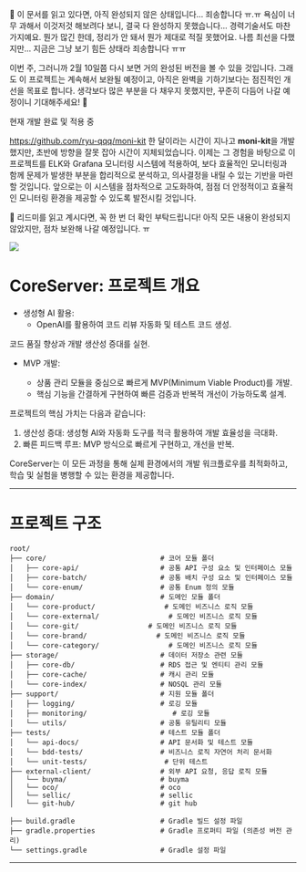 🚧 이 문서를 읽고 있다면, 아직 완성되지 않은 상태입니다... 죄송합니다 ㅠ.ㅠ
욕심이 너무 과해서 이것저것 해보려다 보니, 결국 다 완성하지 못했습니다...
경력기술서도 마찬가지예요. 뭔가 많긴 한데, 정리가 안 돼서 뭔가 제대로 적질 못했어요.
나름 최선을 다했지만... 지금은 그냥 보기 힘든 상태라 죄송합니다 ㅠㅠ

이번 주, 그러니까 2월 10일쯤 다시 보면 거의 완성된 버전을 볼 수 있을 것입니다.
그래도 이 프로젝트는 계속해서 보완될 예정이고, 아직은 완벽을 기하기보다는 점진적인 개선을 목표로 합니다.
생각보다 많은 부분을 다 채우지 못했지만, 꾸준히 다듬어 나갈 예정이니 기대해주세요! 💪

현재 개발 완료 및 적용 중

https://github.com/ryu-qqq/moni-kit
한 달이라는 시간이 지나고 **moni-kit**을 개발했지만, 초반에 방향을 잘못 잡아 시간이 지체되었습니다.
이제는 그 경험을 바탕으로 이 프로젝트를 ELK와 Grafana 모니터링 시스템에 적용하여, 보다 효율적인 모니터링과 함께
문제가 발생한 부분을 합리적으로 분석하고, 의사결정을 내릴 수 있는 기반을 마련할 것입니다.
앞으로는 이 시스템을 점차적으로 고도화하여, 점점 더 안정적이고 효율적인 모니터링 환경을 제공할 수 있도록 발전시킬 것입니다.

📌 리드미를 읽고 계시다면, 꼭 한 번 더 확인 부탁드립니다!
아직 모든 내용이 완성되지 않았지만, 점차 보완해 나갈 예정입니다. ㅠ

[![](https://jitpack.io/v/ryu-qqq/moni-kit.svg)](https://jitpack.io/#ryu-qqq/moni-kit)


# CoreServer: 프로젝트 개요


- 생성형 AI 활용:
  -	OpenAI를 활용하여 코드 리뷰 자동화 및 테스트 코드 생성.
  
코드 품질 향상과 개발 생산성 증대를 실현.
- MVP 개발:

  - 상품 관리 모듈을 중심으로 빠르게 MVP(Minimum Viable Product)를 개발.
  - 핵심 기능을 간결하게 구현하여 빠른 검증과 반복적 개선이 가능하도록 설계.


프로젝트의 핵심 가치는 다음과 같습니다:

1. 생산성 증대: 생성형 AI와 자동화 도구를 적극 활용하여 개발 효율성을 극대화.
2. 빠른 피드백 루프: MVP 방식으로 빠르게 구현하고, 개선을 반복.

CoreServer는 이 모든 과정을 통해 실제 환경에서의 개발 워크플로우를 최적화하고, 학습 및 실험을 병행할 수 있는 환경을 제공합니다.


---
# 프로젝트 구조

```
root/
├── core/                            # 코어 모듈 폴더
│   ├── core-api/                    # 공통 API 구성 요소 및 인터페이스 모듈
│   ├── core-batch/                  # 공통 배치 구성 요소 및 인터페이스 모듈
│   └── core-enum/                   # 공통 Enum 정의 모듈
├── domain/                          # 도메인 모듈 폴더
│   └── core-product/                 # 도메인 비즈니스 로직 모듈
│   └── core-external/                 # 도메인 비즈니스 로직 모듈
│   └── core-git/                 # 도메인 비즈니스 로직 모듈
│   └── core-brand/                 # 도메인 비즈니스 로직 모듈
│   └── core-category/                 # 도메인 비즈니스 로직 모듈
├── storage/                         # 데이터 저장소 관련 모듈
│   ├── core-db/                     # RDS 접근 및 엔티티 관리 모듈
│   ├── core-cache/                  # 캐시 관리 모듈
│   └── core-index/                  # NOSQL 관리 모듈
├── support/                         # 지원 모듈 폴더
│   ├── logging/                     # 로깅 모듈
│   ├── monitoring/                     # 로깅 모듈
│   └── utils/                       # 공통 유틸리티 모듈
├── tests/                           # 테스트 모듈 폴더
│   └── api-docs/                    # API 문서화 및 테스트 모듈
│   └── bdd-tests/                   # 비즈니스 로직 자연어 처리 문서화
│   └── unit-tests/                   # 단위 테스트
├── external-client/                 # 외부 API 요청, 응답 로직 모듈
│   └── buyma/                       # buyma
│   └── oco/                         # oco
│   └── sellic/                      # sellic
│   └── git-hub/                     # git hub

├── build.gradle                     # Gradle 빌드 설정 파일
├── gradle.properties                # Gradle 프로퍼티 파일 (의존성 버전 관리)
└── settings.gradle                  # Gradle 설정 파일
```

---
